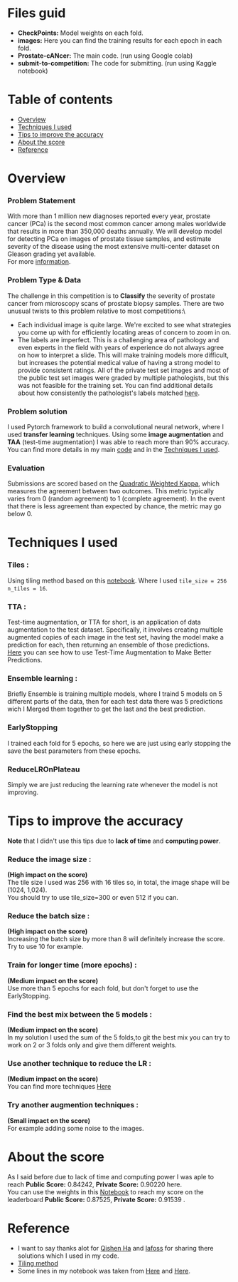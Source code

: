 # Files guid
* **CheckPoints:** Model weights on each fold.
* **images:** Here you can find the training results for each epoch in each fold.
* **Prostate-cANcer:** The main code. (run using Google colab)
* **submit-to-competition:** The code for submitting. (run using Kaggle notebook)
# Table of contents
* [Overview](#overview)
* [Techniques I used](#techniques-i-used)
* [Tips to improve the accuracy](#tips-to-improve-the-accuracy)
* [About the score](#about-the-score)
* [Reference](#reference)
# Overview
### Problem Statement
With more than 1 million new diagnoses reported every year, prostate cancer (PCa) is the second most common cancer among males worldwide that results in more than 350,000 deaths annually. We will develop model for detecting PCa on images of prostate tissue samples, and estimate severity of the disease using the most extensive multi-center dataset on Gleason grading yet available.\
For more [information](https://www.kaggle.com/c/prostate-cancer-grade-assessment).
### Problem Type & Data
The challenge in this competition is to **Classify** the severity of prostate cancer from microscopy scans of prostate biopsy samples. There are two unusual twists to this problem relative to most competitions:\
* Each individual image is quite large. We're excited to see what strategies you come up with for efficiently locating areas of concern to zoom in on.
* The labels are imperfect. This is a challenging area of pathology and even experts in the field with years of experience do not always agree on how to interpret a slide. This will make training models more difficult, but increases the potential medical value of having a strong model to provide consistent ratings. All of the private test set images and most of the public test set images were graded by multiple pathologists, but this was not feasible for the training set. You can find additional details about how consistently the pathologist's labels matched [here](https://zenodo.org/record/3715938#.XpTU3PJKiUl).
### Problem solution
I used Pytorch framework to build a convolutional neural network, where I used **transfer learning** techniques.
Using some **image augmentation** and **TAA** (test-time augmentation) I was able to reach more than 90% accuracy.
You can find more details in my main [code](https://translate.google.com/?sl=en&tl=ar&op=translate) and in the [Techniques I used](https://translate.google.com/?sl=en&tl=ar&op=translate).
### Evaluation
Submissions are scored based on the [Quadratic Weighted Kappa](https://en.wikipedia.org/wiki/Cohen%27s_kappa), which measures the agreement between two outcomes. This metric typically varies from 0 (random agreement) to 1 (complete agreement). In the event that there is less agreement than expected by chance, the metric may go below 0.
# Techniques I used
### Tiles :
Using tiling method based on this [notebook](https://www.kaggle.com/iafoss/panda-16x128x128-tiles).
Where I used `tile_size = 256` `n_tiles = 16`.
### TTA :
Test-time augmentation, or TTA for short, is an application of data augmentation to the test dataset.
Specifically, it involves creating multiple augmented copies of each image in the test set, having the model make a prediction for each, then returning an ensemble of those predictions.\
[Here](https://machinelearningmastery.com/how-to-use-test-time-augmentation-to-improve-model-performance-for-image-classification) you can see how to use Test-Time Augmentation to Make Better Predictions.
### Ensemble learning :
Briefly Ensemble is training multiple models, where I traind 5 models on 5 different parts of the data, then for each test data there was 5 predictions wich I Merged them
together to get the last and the best prediction.
### EarlyStopping
I trained each fold for 5 epochs, so here we are just using early stopping the save the best parameters from these epochs.
### ReduceLROnPlateau
Simply we are just reducing the learning rate whenever the model is not improving.
# Tips to improve the accuracy
**Note** that I didn't use this tips due to **lack of time** and **computing power**.
### Reduce the image size :
 **(High impact on the score)**\
The tile size I used was 256 with 16 tiles so, in total, the image shape will be (1024, 1,024).\
You should try to use tile_size=300 or even 512 if you can.
### Reduce the batch size :
**(High impact on the score)**\
Increasing the batch size by more than 8 will definitely increase the score.\
Try to use 10 for example.
### Train for longer time (more epochs) : 
**(Medium impact on the score)**\
Use more than 5 epochs for each fold, but don't forget to use the EarlyStopping.
### Find the best mix between the 5 models :
**(Medium impact on the score)**\
In my solution I used the sum of the 5 folds,to git the best mix you can try to work on 2 or 3 folds only and give them different weights.
### Use another technique to reduce the LR :
**(Medium impact on the score)**\
You can find more techniques [Here](https://pytorch.org/docs/stable/optim.html)
### Try another augmention techniques : 
**(Small impact on the score)**\
For example adding some noise to the images.
# About the score 
As I said before due to lack of time and computing power I was aple to reach **Public Score:** 0.84242, **Private Score:** 0.90220 here.\
You can use the weights in this [Notebook](https://www.kaggle.com/haqishen/panda-inference-w-36-tiles-256) to reach my score on the leaderboard **Public Score:** 0.87525, **Private Score:** 0.91539 .
# Reference
* I want to say thanks alot for [Qishen Ha](https://www.kaggle.com/haqishen) and [Iafoss](https://www.kaggle.com/iafoss) for sharing there solutions which I used in my code.
* [Tiling method](https://www.kaggle.com/iafoss/panda-16x128x128-tiles)
* Some lines in my notebook was taken from [Here](https://www.kaggle.com/haqishen/train-efficientnet-b0-w-36-tiles-256-lb0-87) and [Here](https://www.kaggle.com/haqishen/panda-inference-w-36-tiles-256).

